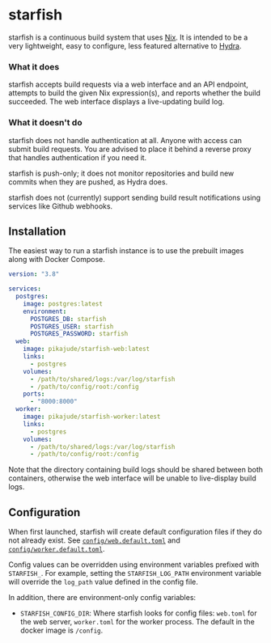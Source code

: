 # starfish

starfish is a continuous build system that uses [Nix](https://nixos.org). It is intended to be a very lightweight, easy to configure, less featured alternative to [Hydra](https://nixos.org/hydra).

### What it does

starfish accepts build requests via a web interface and an API endpoint, attempts to build the given Nix expression(s), and reports whether the build succeeded. The web interface displays a live-updating build log.

### What it doesn't do

starfish does not handle authentication at all. Anyone with access can submit build requests. You are advised to place it behind a reverse proxy that handles authentication if you need it.

starfish is push-only; it does not monitor repositories and build new commits when they are pushed, as Hydra does.

starfish does not (currently) support sending build result notifications using services like Github webhooks.

## Installation

The easiest way to run a starfish instance is to use the prebuilt images along with Docker Compose.

```yaml
version: "3.8"

services:
  postgres:
    image: postgres:latest
    environment:
      POSTGRES_DB: starfish
      POSTGRES_USER: starfish
      POSTGRES_PASSWORD: starfish
  web:
    image: pikajude/starfish-web:latest
    links:
      - postgres
    volumes:
      - /path/to/shared/logs:/var/log/starfish
      - /path/to/config/root:/config
    ports:
      - "8000:8000"
  worker:
    image: pikajude/starfish-worker:latest
    links:
      - postgres
    volumes:
      - /path/to/shared/logs:/var/log/starfish
      - /path/to/config/root:/config
```

Note that the directory containing build logs should be shared between both containers, otherwise the web interface will be unable to live-display build logs.

## Configuration

When first launched, starfish will create default configuration files if they do not already exist. See [`config/web.default.toml`](config/web.default.toml) and [`config/worker.default.toml`](config/worker.default.toml).

Config values can be overridden using environment variables prefixed with `STARFISH_`. For example, setting the `STARFISH_LOG_PATH` environment variable will override the `log_path` value defined in the config file.

In addition, there are environment-only config variables:

- `STARFISH_CONFIG_DIR`: Where starfish looks for config files: `web.toml` for the web server, `worker.toml` for the worker process. The default in the docker image is `/config`.
